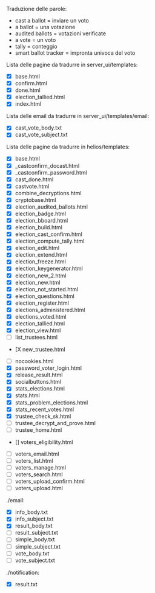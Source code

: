 Traduzione delle parole:
- cast a ballot = inviare un voto
- a ballot = una votazione
- audited ballots = votazioni verificate
- a vote = un voto
- tally = conteggio
- smart ballot tracker = impronta univoca del voto

Lista delle pagine da tradurre in server_ui/templates:
- [x] base.html
- [x] confirm.html
- [x] done.html
- [x] election_tallied.html
- [X] index.html

Lista delle email da tradurre in server_ui/templates/email:
- [x] cast_vote_body.txt
- [x] cast_vote_subject.txt

Lista delle pagine da tradurre in helios/templates:
- [X] base.html
- [X] _castconfirm_docast.html
- [X] _castconfirm_password.html
- [X] cast_done.html
- [X] castvote.html
- [X] combine_decryptions.html
- [X] cryptobase.html
- [X] election_audited_ballots.html
- [X] election_badge.html
- [X] election_bboard.html
- [X] election_build.html
- [X] election_cast_confirm.html
- [X] election_compute_tally.html
- [X] election_edit.html
- [X] election_extend.html
- [X] election_freeze.html
- [X] election_keygenerator.html
- [X] election_new_2.html
- [X] election_new.html
- [X] election_not_started.html
- [X] election_questions.html
- [X] election_register.html
- [X] elections_administered.html
- [X] elections_voted.html
- [X] election_tallied.html
- [X] election_view.html
- [ ] list_trustees.html
- [X new_trustee.html
- [ ] nocookies.html
- [X] password_voter_login.html
- [X] release_result.html
- [X] socialbuttons.html
- [X] stats_elections.html
- [X] stats.html
- [X] stats_problem_elections.html
- [X] stats_recent_votes.html
- [X] trustee_check_sk.html
- [ ] trustee_decrypt_and_prove.html
- [ ] trustee_home.html
- [] voters_eligibility.html
- [ ] voters_email.html
- [ ] voters_list.html
- [ ] voters_manage.html
- [ ] voters_search.html
- [ ] voters_upload_confirm.html
- [ ] voters_upload.html

./email:

- [X] info_body.txt
- [X] info_subject.txt
- [X] result_body.txt
- [ ] result_subject.txt
- [ ] simple_body.txt
- [ ] simple_subject.txt
- [ ] vote_body.txt
- [ ] vote_subject.txt

./notification:

- [X] result.txt

